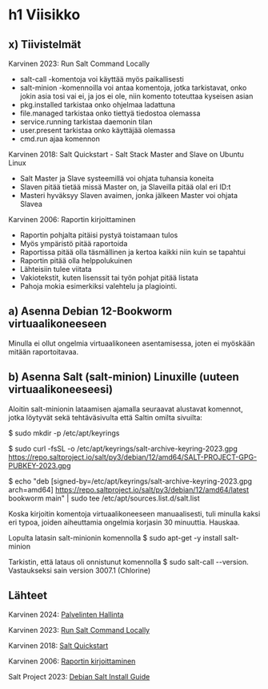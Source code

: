 # h1 Viisikko

## x) Tiivistelmät

Karvinen 2023: Run Salt Command Locally

- salt-call -komentoja voi käyttää myös paikallisesti
- salt-minion -komennoilla voi antaa komentoja, jotka tarkistavat, onko jokin asia tosi vai ei, ja jos ei ole, niin komento toteuttaa kyseisen asian
- pkg.installed tarkistaa onko ohjelmaa ladattuna
- file.managed tarkistaa onko tiettyä tiedostoa olemassa
- service.running tarkistaa daemonin tilan
- user.present tarkistaa onko käyttäjää olemassa
- cmd.run ajaa komennon

Karvinen 2018: Salt Quickstart - Salt Stack Master and Slave on Ubuntu Linux

- Salt Master ja Slave systeemillä voi ohjata tuhansia koneita
- Slaven pitää tietää missä Master on, ja Slaveilla pitää olal eri ID:t
- Masteri hyväksyy Slaven avaimen, jonka jälkeen Master voi ohjata Slavea

Karvinen 2006: Raportin kirjoittaminen

- Raportin pohjalta pitäisi pystyä toistamaan tulos
- Myös ympäristö pitää raportoida
- Raportissa pitää olla täsmällinen ja kertoa kaikki niin kuin se tapahtui
- Raportin pitää olla helppolukuinen
- Lähteisiin tulee viitata
- Vakiotekstit, kuten lisenssit tai työn pohjat pitää listata
- Pahoja mokia esimerkiksi valehtelu ja plagiointi.

## a) Asenna Debian 12-Bookworm virtuaalikoneeseen

Minulla ei ollut ongelmia virtuaalikoneen asentamisessa, joten ei myöskään mitään raportoitavaa.

## b) Asenna Salt (salt-minion) Linuxille (uuteen virtuaalikoneeseesi)

Aloitin salt-minionin lataamisen ajamalla seuraavat alustavat komennot, jotka löytyvät sekä tehtäväsivulta että Saltin omilta sivuilta:

$ sudo mkdir -p /etc/apt/keyrings

$ sudo curl -fsSL -o /etc/apt/keyrings/salt-archive-keyring-2023.gpg https://repo.saltproject.io/salt/py3/debian/12/amd64/SALT-PROJECT-GPG-PUBKEY-2023.gpg

$ echo "deb [signed-by=/etc/apt/keyrings/salt-archive-keyring-2023.gpg arch=amd64] https://repo.saltproject.io/salt/py3/debian/12/amd64/latest bookworm main" | sudo tee /etc/apt/sources.list.d/salt.list

Koska kirjoitin komentoja virtuaalikoneeseen manuaalisesti, tuli minulla kaksi eri typoa, joiden aiheuttamia ongelmia korjasin 30 minuuttia. Hauskaa.

Lopulta latasin salt-minionin komennolla $ sudo apt-get -y install salt-minion

Tarkistin, että lataus oli onnistunut komennolla $ sudo salt-call --version. Vastaukseksi sain version 3007.1 (Chlorine)

## Lähteet

Karvinen 2024: [Palvelinten Hallinta](https://terokarvinen.com/palvelinten-hallinta/#h1-viisikko)

Karvinen 2023: [Run Salt Command Locally](https://terokarvinen.com/2021/salt-run-command-locally/)

Karvinen 2018: [Salt Quickstart](https://terokarvinen.com/2018/03/28/salt-quickstart-salt-stack-master-and-slave-on-ubuntu-linux/)

Karvinen 2006: [Raportin kirjoittaminen](https://terokarvinen.com/2006/06/04/raportin-kirjoittaminen-4/)

Salt Project 2023: [Debian Salt Install Guide](https://docs.saltproject.io/salt/install-guide/en/latest/topics/install-by-operating-system/debian.html#install-debian)
